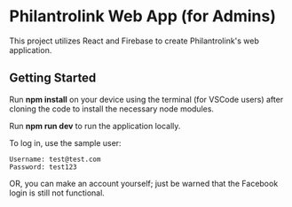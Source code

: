 # Philantrolink Web App (for Admins)

This project utilizes React and Firebase to create Philantrolink's web application.

## Getting Started

Run **npm install** on your device using the terminal (for VSCode users) after cloning the code to install the necessary node modules.

Run **npm run dev** to run the application locally.

To log in, use the sample user:

    Username: test@test.com
    Password: test123

OR, you can make an account yourself; just be warned that the Facebook login is still not functional.
